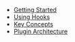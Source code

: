 
- [Getting Started](getting-started.md)
- [Using Hooks](using-hooks.md)
- [Key Concepts](key-concepts.md)
- [Plugin Architecture](plugin-architecture.md)
